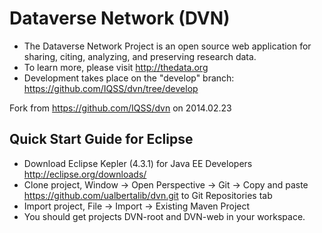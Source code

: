 # Dataverse Network (DVN)

+ The Dataverse Network Project is an open source web application for sharing, citing, analyzing, and preserving research data.
+ To learn more, please visit <http://thedata.org> 
+ Development takes place on the "develop" branch: <https://github.com/IQSS/dvn/tree/develop> 

Fork from <https://github.com/IQSS/dvn> on 2014.02.23

## Quick Start Guide for Eclipse
* Download Eclipse Kepler (4.3.1) for Java EE Developers <http://eclipse.org/downloads/>
* Clone project, Window -> Open Perspective -> Git -> Copy and paste <https://github.com/ualbertalib/dvn.git> to Git Repositories tab 
* Import project, File -> Import -> Existing Maven Project
* You should get projects DVN-root and DVN-web in your workspace.
